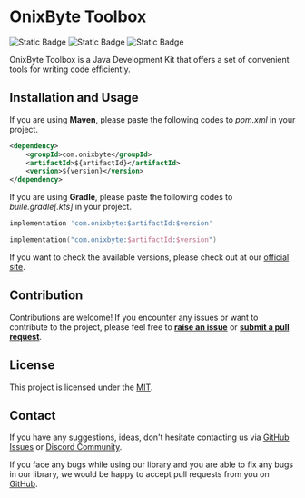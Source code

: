 # OnixByte Toolbox

![Static Badge](https://img.shields.io/badge/dynamic/xml?url=https%3A%2F%2Frepo1.maven.org%2Fmaven2%2Fcom%2Fonixbyte%2Fversion-catalogue%2Fmaven-metadata.xml&query=%2F%2Fmetadata%2Fversioning%2Flatest&label=version)
![Static Badge](https://img.shields.io/badge/licence-MIT-green)
![Static Badge](https://img.shields.io/badge/java-%E2%89%A517-blue)


OnixByte Toolbox is a Java Development Kit that offers a set of convenient tools for writing code efficiently.

## Installation and Usage

If you are using **Maven**, please paste the following codes to _pom.xml_ in your project.

```xml 
<dependency>
    <groupId>com.onixbyte</groupId>
    <artifactId>${artifactId}</artifactId>
    <version>${version}</version>
</dependency>
```

If you are using **Gradle**, please paste the following codes to _buile.gradle\[.kts\]_ in your project.

```groovy
implementation 'com.onixbyte:$artifactId:$version'
```

```kotlin
implementation("com.onixbyte:$artifactId:$version")
```

If you want to check the available versions, please check out at our [official site](https://codecrafters.org.cn/devkit/changelog).

## Contribution

Contributions are welcome! If you encounter any issues or want to contribute to the project, please feel free to **[raise an issue](https://github.com/CodeCraftersCN/jdevkit/issues/new)** or **[submit a pull request](https://github.com/CodeCraftersCN/jdevkit/compare)**.

## License

This project is licensed under the [MIT](/LICENSE).

## Contact

If you have any suggestions, ideas, don't hesitate contacting us via [GitHub Issues](https://github.com/CodeCraftersCN/jdevkit/issues/new) or [Discord Community](https://discord.gg/NQK9tjcBB8). 

If you face any bugs while using our library and you are able to fix any bugs in our library, we would be happy to accept pull requests from you on [GitHub](https://github.com/CodeCraftersCN/jdevkit/compare).
